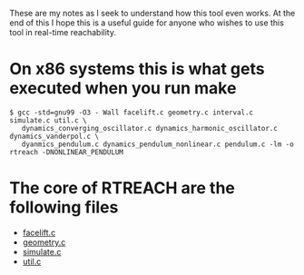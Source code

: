 These are my notes as I seek to understand how this tool even works. At the end of this I hope this is a useful guide for anyone who wishes to use this tool in real-time reachability. 

# On x86 systems this is what gets executed when you run make 

```
$ gcc -std=gnu99 -O3 - Wall facelift.c geometry.c interval.c simulate.c util.c \ 
   dynamics_converging_oscillator.c dynamics_harmonic_oscillator.c dynamics_vanderpol.c \
   dyanmics_pendulum.c dynamics_pendulum_nonlinear.c pendulum.c -lm -o rtreach -DNONLINEAR_PENDULUM
```

# The core of RTREACH are the following files

- [facelift.c](facelift.c)
- [geometry.c](geometry.c)
- [simulate.c](simulate.c)
- [util.c](util.c)



